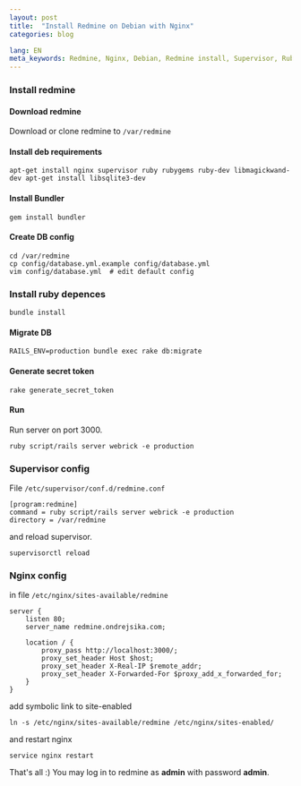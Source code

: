 ```yaml
---
layout: post
title:  "Install Redmine on Debian with Nginx"
categories: blog

lang: EN
meta_keywords: Redmine, Nginx, Debian, Redmine install, Supervisor, Ruby
---
```


### Install redmine

#### Download redmine

Download or clone redmine to `/var/redmine`

#### Install deb requirements

```
apt-get install nginx supervisor ruby rubygems ruby-dev libmagickwand-dev apt-get install libsqlite3-dev
```

#### Install Bundler

```
gem install bundler
```

#### Create DB config

```
cd /var/redmine
cp config/database.yml.example config/database.yml
vim config/database.yml  # edit default config
```

### Install ruby depences

```
bundle install
```

#### Migrate DB

```
RAILS_ENV=production bundle exec rake db:migrate
```

#### Generate secret token

```
rake generate_secret_token
```

#### Run

Run server on port 3000.

```
ruby script/rails server webrick -e production
```
### Supervisor config

File `/etc/supervisor/conf.d/redmine.conf`

```
[program:redmine]
command = ruby script/rails server webrick -e production
directory = /var/redmine
```

and reload supervisor.

```
supervisorctl reload
```

### Nginx config

in file `/etc/nginx/sites-available/redmine`

```
server {
    listen 80;
    server_name redmine.ondrejsika.com;

    location / {
        proxy_pass http://localhost:3000/;
        proxy_set_header Host $host;
        proxy_set_header X-Real-IP $remote_addr;
        proxy_set_header X-Forwarded-For $proxy_add_x_forwarded_for;
    }
}
```

add symbolic link to site-enabled

```
ln -s /etc/nginx/sites-available/redmine /etc/nginx/sites-enabled/
```

and restart nginx

```
service nginx restart
```

That's all :) You may log in to redmine as __admin__ with password __admin__.